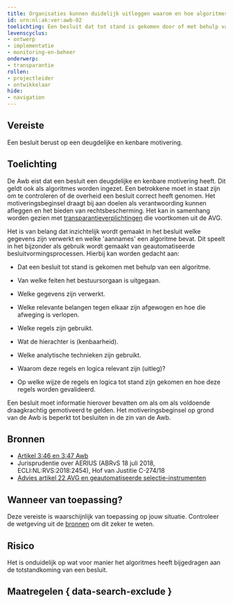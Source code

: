```yaml
---
title: Organisaties kunnen duidelijk uitleggen waarom en hoe algoritmes leiden tot een besluit
id: urn:nl:ak:ver:awb-02
toelichting: Een besluit dat tot stand is gekomen door of met behulp van een algoritme of AI-systeem, dient te berusten op een deugdelijke motivering. 
levenscyclus:
- ontwerp
- implementatie
- monitoring-en-beheer
onderwerp:
- transparantie
rollen:
- projectleider
- ontwikkelaar
hide:
- navigation
---
```


<!-- tags -->
## Vereiste
Een besluit berust op een deugdelijke en kenbare motivering.

## Toelichting
De Awb eist dat een besluit een deugdelijke en kenbare motivering heeft. Dit geldt ook als algoritmes worden ingezet. Een betrokkene moet in staat zijn om te controleren of de overheid een besluit correct heeft genomen. Het motiveringsbeginsel draagt bij aan doelen als verantwoording kunnen afleggen en het bieden van rechtsbescherming. Het kan in samenhang worden gezien met [transparantieverplichtingen](avg-07-transparantie-bij-verwerken-persoonsgegevens.md) die voortkomen uit de AVG. 

Het is van belang dat inzichtelijk wordt gemaakt in het besluit welke gegevens zijn verwerkt en welke 'aannames' een algoritme bevat. Dit speelt in het bijzonder als gebruik wordt gemaakt van geautomatiseerde besluitvormingsprocessen. Hierbij kan worden gedacht aan:

- Dat een besluit tot stand is gekomen met behulp van een algoritme.
  
- Van welke feiten het bestuursorgaan is uitgegaan.
  
- Welke gegevens zijn verwerkt.
  
- Welke relevante belangen tegen elkaar zijn afgewogen en hoe die afweging is verlopen.
  
- Welke regels zijn gebruikt.
  
- Wat de hierachter is (kenbaarheid).
  
- Welke analytische technieken zijn gebruikt.
  
- Waarom deze regels en logica relevant zijn (uitleg)?
  
- Op welke wijze de regels en logica tot stand zijn gekomen en hoe deze regels worden gevalideerd.
  
Een besluit moet informatie hierover bevatten om als om als voldoende draagkrachtig gemotiveerd te gelden.
Het motiveringsbeginsel op grond van de Awb is beperkt tot besluiten in de zin van de Awb. 

## Bronnen
- [Artikel 3:46 en 3:47 Awb](https://wetten.overheid.nl/BWBR0005537/2024-09-01/#Hoofdstuk3_Afdeling3.7_Artikel3:46)
- Jurisprudentie over AERIUS (ABRvS 18 juli 2018, ECLI:NL:RVS:2018:2454), Hof van Justitie C-274/18
- [Advies artikel 22 AVG en geautomatiseerde selectie-instrumenten](https://www.autoriteitpersoonsgegevens.nl/system/files?file=2024-10/Advies%20geautomatiseerde%20besluitvorming%20artikel%2022%20AVG.pdf)

## Wanneer van toepassing? 
<!-- tags-ai-act -->
Deze vereiste is waarschijnlijk van toepassing op jouw situatie. Controleer de wetgeving uit de [bronnen](#bronnen) om dit zeker te weten. 

## Risico
Het is onduidelijk op wat voor manier het algoritmes heeft bijgedragen aan de totstandkoming van een besluit. 

## Maatregelen { data-search-exclude }

<!-- list_maatregelen vereiste/awb-02-motiveringsbeginsel no-search no-onderwerp no-rol no-levenscyclus -->
